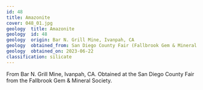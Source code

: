 ```yaml
---
id: 48 
title: Amazonite
cover: 048_01.jpg
geology  title: Amazonite
geology  id: 48
geology  origin: Bar N. Grill Mine, Ivanpah, CA
geology  obtained_from: San Diego County Fair (Fallbrook Gem & Mineral Society)
geology  obtained_on: 2023-06-22
classification: silicate
---
```


From Bar N. Grill Mine, Ivanpah, CA. Obtained at the San Diego County Fair from the Fallbrook Gem & Mineral Society.
